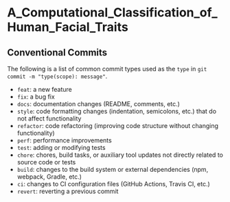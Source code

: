 # A_Computational_Classification_of_Human_Facial_Traits

## Conventional Commits

The following is a list of common commit types used as the `type` in `git commit -m "type(scope): message"`.

- `feat`: a new feature
- `fix`: a bug fix
- `docs`: documentation changes (README, comments, etc.)
- `style`: code formatting changes (indentation, semicolons, etc.) that do not affect functionality
- `refactor`: code refactoring (improving code structure without changing functionality)
- `perf`: performance improvements
- `test`: adding or modifying tests
- `chore`: chores, build tasks, or auxiliary tool updates not directly related to source code or tests
- `build`: changes to the build system or external dependencies (npm, webpack, Gradle, etc.)
- `ci`: changes to CI configuration files (GitHub Actions, Travis CI, etc.)
- `revert`: reverting a previous commit